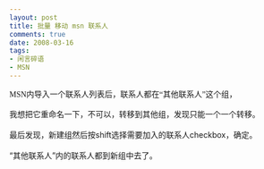 ```yaml
---
layout: post
title: 批量 移动 msn 联系人
comments: true
date: 2008-03-16
tags:
- 闲言碎语
- MSN
---
```


<p><font face="Verdana">MSN内导入一个联系人列表后，联系人都在“其他联系人”这个组，<br /><br /></font><font face="Verdana">我想把它重命名一下，不可以，转移到其他组，发现只能一个一个转移。</font><br /><br />最后发现，新建组然后按shift选择需要加入的联系人checkbox，确定。<br /><br />“其他联系人”内的联系人都到新组中去了。</p>
<br /><p><br /><br /> </p>
<br /><p> </p>				
